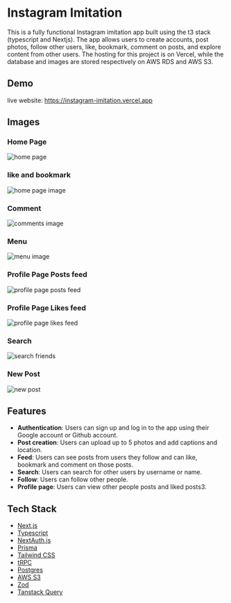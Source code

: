 # Instagram Imitation

This is a fully functional Instagram imitation app built using the t3 stack (typescript and Nextjs). The app allows users to create accounts, post photos, follow other users, like, bookmark, comment on posts, and explore content from other users. The hosting for this project is on Vercel, while the database and images are stored respectively on AWS RDS and AWS S3.

## Demo

live website: https://instagram-imitation.vercel.app

## Images

### Home Page
![home page](https://github.com/AugustinSorel/instagram-imitation/blob/main/images/instagram-imitation.vercel.app_.png)

### like and bookmark
![home page image](https://github.com/AugustinSorel/instagram-imitation/blob/main/images/instagram-imitation.vercel.app_%20(1).png)

### Comment
![comments image](https://github.com/AugustinSorel/instagram-imitation/blob/main/images/instagram-imitation.vercel.app_%20(2).png)

### Menu
![menu image](https://github.com/AugustinSorel/instagram-imitation/blob/main/images/instagram-imitation.vercel.app_%20(3).png)

### Profile Page Posts feed
![profile page posts feed](https://github.com/AugustinSorel/instagram-imitation/blob/main/images/instagram-imitation.vercel.app_%20(4).png)

### Profile Page Likes feed
![profile page likes feed](https://github.com/AugustinSorel/instagram-imitation/blob/main/images/instagram-imitation.vercel.app_%20(5).png)

### Search
![search friends](https://github.com/AugustinSorel/instagram-imitation/blob/main/images/search.png)

### New Post
![new post](https://github.com/AugustinSorel/instagram-imitation/blob/main/images/instagram-imitation.vercel.app_users_clgyy4rof0002l80873j81rvr_tab%3Dliked.png)

## Features

- **Authentication**: Users can sign up and log in to the app using their Google account or Github account.
- **Post creation**: Users can upload up to 5 photos and add captions and location.
- **Feed**: Users can see posts from users they follow and can like, bookmark and comment on those posts.
- **Search**: Users can search for other users by username or name.
- **Follow**: Users can follow other people.
- **Profile page**: Users can view other people posts and liked posts3.

## Tech Stack

- [Next.js](https://nextjs.org)
- [Typescript](https://www.typescriptlang.org/docs/)
- [NextAuth.js](https://next-auth.js.org)
- [Prisma](https://prisma.io)
- [Tailwind CSS](https://tailwindcss.com)
- [tRPC](https://trpc.io)
- [Postgres](https://www.postgresql.org/docs/)
- [AWS S3](https://docs.aws.amazon.com/s3/index.html)
- [Zod](https://zod.dev/)
- [Tanstack Query](https://tanstack.com/query/v4/docs/react/overview)
